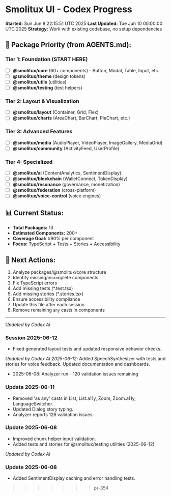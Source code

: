 # Smolitux UI - Codex Progress

**Started:** Sun Jun 8 22:15:51 UTC 2025
**Last Updated:** Tue Jun 10 00:00:00 UTC 2025
**Strategy:** Work with existing codebase, no setup dependencies

## 🎯 Package Priority (from AGENTS.md):

### Tier 1: Foundation (START HERE)

- [ ] **@smolitux/core** (60+ components) - Button, Modal, Table, Input, etc.
- [ ] **@smolitux/theme** (design tokens)
- [ ] **@smolitux/utils** (utilities)
- [ ] **@smolitux/testing** (test helpers)

### Tier 2: Layout & Visualization

- [ ] **@smolitux/layout** (Container, Grid, Flex)
- [ ] **@smolitux/charts** (AreaChart, BarChart, PieChart, etc.)

### Tier 3: Advanced Features
- [ ] **@smolitux/media** (AudioPlayer, VideoPlayer, ImageGallery, MediaGrid)
- [ ] **@smolitux/community** (ActivityFeed, UserProfile)

### Tier 4: Specialized

- [ ] **@smolitux/ai** (ContentAnalytics, SentimentDisplay)
- [ ] **@smolitux/blockchain** (WalletConnect, TokenDisplay)
- [ ] **@smolitux/resonance** (governance, monetization)
- [ ] **@smolitux/federation** (cross-platform)
- [ ] **@smolitux/voice-control** (voice engines)

## 📊 Current Status:

- **Total Packages:** 13
- **Estimated Components:** 200+
- **Coverage Goal:** ≥90% per component
- **Focus:** TypeScript + Tests + Stories + Accessibility

## 🚀 Next Actions:

1. Analyze packages/@smolitux/core structure
2. Identify missing/incomplete components
3. Fix TypeScript errors
4. Add missing tests (\*.test.tsx)
5. Add missing stories (\*.stories.tsx)
6. Ensure accessibility compliance
7. Update this file after each session
8. Remove remaining `any` casts in components

---
_Updated by Codex AI_
### Session 2025-06-12
- Fixed generated layout tests and updated responsive behavior checks.

_Updated by Codex AI_
_2025-06-12_: Added SpeechSynthesizer with tests and stories for voice feedback. Updated documentation and dashboards.
- 2025-06-08: Analyzer run - 120 validation issues remaining
### Update 2025-06-11
- Removed 'as any' casts in List, List.a11y, Zoom, Zoom.a11y, LanguageSwitcher.
- Updated Dialog story typing.
- Analyzer reports 126 validation issues.
### Update 2025-06-08
- Improved chunk helper input validation.
- Added tests and stories for @smolitux/testing utilities (2025-06-12)

*Updated by Codex AI*

### Update 2025-06-08
- Added SentimentDisplay caching and error handling tests.

>>>>>>> pr-354
